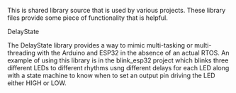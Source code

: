 This is shared library source that is used by various projects. These library files provide some piece of functionality that is helpful.

DelayState

The DelayState library provides a way to mimic multi-tasking or multi-threading with the Arduino and ESP32 in the absence of an
actual RTOS. An example of using this library is in the blink_esp32 project which blinks three different LEDs to different rhythms
usng different delays for each LED along with a state machine to know when to set an output pin driving the LED either HIGH or LOW.
